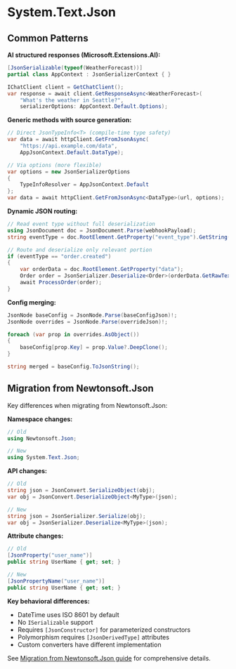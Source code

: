 # System.Text.Json
## Common Patterns

**AI structured responses (Microsoft.Extensions.AI):**

```csharp
[JsonSerializable(typeof(WeatherForecast))]
partial class AppContext : JsonSerializerContext { }

IChatClient client = GetChatClient();
var response = await client.GetResponseAsync<WeatherForecast>(
    "What's the weather in Seattle?",
    serializerOptions: AppContext.Default.Options);
```

**Generic methods with source generation:**

```csharp
// Direct JsonTypeInfo<T> (compile-time type safety)
var data = await httpClient.GetFromJsonAsync(
    "https://api.example.com/data",
    AppJsonContext.Default.DataType);

// Via options (more flexible)
var options = new JsonSerializerOptions 
{ 
    TypeInfoResolver = AppJsonContext.Default 
};
var data = await httpClient.GetFromJsonAsync<DataType>(url, options);
```

**Dynamic JSON routing:**

```csharp
// Read event type without full deserialization
using JsonDocument doc = JsonDocument.Parse(webhookPayload);
string eventType = doc.RootElement.GetProperty("event_type").GetString()!;

// Route and deserialize only relevant portion
if (eventType == "order.created")
{
    var orderData = doc.RootElement.GetProperty("data");
    Order order = JsonSerializer.Deserialize<Order>(orderData.GetRawText())!;
    await ProcessOrder(order);
}
```

**Config merging:**

```csharp
JsonNode baseConfig = JsonNode.Parse(baseConfigJson)!;
JsonNode overrides = JsonNode.Parse(overrideJson)!;

foreach (var prop in overrides.AsObject())
{
    baseConfig[prop.Key] = prop.Value?.DeepClone();
}

string merged = baseConfig.ToJsonString();
```

## Migration from Newtonsoft.Json

Key differences when migrating from Newtonsoft.Json:

**Namespace changes:**
```csharp
// Old
using Newtonsoft.Json;

// New
using System.Text.Json;
```

**API changes:**
```csharp
// Old
string json = JsonConvert.SerializeObject(obj);
var obj = JsonConvert.DeserializeObject<MyType>(json);

// New
string json = JsonSerializer.Serialize(obj);
var obj = JsonSerializer.Deserialize<MyType>(json);
```

**Attribute changes:**
```csharp
// Old
[JsonProperty("user_name")]
public string UserName { get; set; }

// New
[JsonPropertyName("user_name")]
public string UserName { get; set; }
```

**Key behavioral differences:**
- DateTime uses ISO 8601 by default
- No `ISerializable` support
- Requires `[JsonConstructor]` for parameterized constructors
- Polymorphism requires `[JsonDerivedType]` attributes
- Custom converters have different implementation

See [Migration from Newtonsoft.Json guide](../system-text-json-migrate-from-newtonsoft/golden-reference.md) for comprehensive details.
